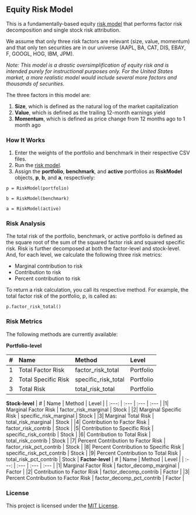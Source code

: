 ## Equity Risk Model

This is a fundamentally-based equity [risk model](/equity_risk_model.py) that performs factor risk decomposition and single stock risk attribution. 

We assume that only three risk factors are relevant (size, value, momentum) and that only ten securities are in our universe (AAPL, BA, CAT, DIS, EBAY, F, GOOGL, HOG, IBM, JPM).

*Note: This model is a drastic oversimplification of equity risk and is intended purely for instructional purposes only. For the United States market, a more realistic model would include several more factors and thousands of securities.*

The three factors in this model are:

1. **Size**, which is defined as the natural log of the market capitalization
2. **Value**, which is defined as the trailing 12-month earnings yield
3. **Momentum**, which is defined as price change from 12 months ago to 1 month ago

### How It Works

1. Enter the weights of the portfolio and benchmark in their respective CSV files.
2. Run the [risk model](/equity_risk_model.py).
3. Assign the **portfolio**, **benchmark**, and **active** portfolios as **RiskModel** objects, **p**, **b**, and **a**, respectively:
```
p = RiskModel(portfolio)
```
```
b = RiskModel(benchmark)
```
```
a = RiskModel(active)
```

### Risk Analysis

The total risk of the portfolio, benchmark, or active portfolio is defined as the square root of the sum of the squared factor risk and squared specific risk. Risk is further decomposed at both the factor-level and stock-level. And, for each level, we calculate the following three risk metrics:

- Marginal contribution to risk
- Contribution to risk
- Percent contribution to risk

To return a risk calculation, you call its respective method. For example, the total factor risk of the portfolio, p, is called as:

```
p.factor_risk_total()
```

### Risk Metrics

The following methods are currently available:

**Portfolio-level**

| # | Name | Method | Level |
| :---: | :--- | :--- | :--- |
|1| Total Factor Risk | factor_risk_total | Portfolio |
|2| Total Specific Risk | specific_risk_total | Portfolio |
|3| Total Risk | total_risk_total | Portfolio |

**Stock-level**
| # | Name | Method | Level |
| :---: | :--- | :--- | :--- |
|1| Marginal Factor Risk | factor_risk_marginal | Stock |
|2| Marginal Specific Risk | specific_risk_marginal | Stock |
|3| Marginal Total Risk | total_risk_marginal | Stock |
|4| Contribution to Factor Risk | factor_risk_contrib | Stock |
|5| Contribution to Specific Risk | specific_risk_contrib | Stock |
|6| Contribution to Total Risk | total_risk_contrib | Stock |
|7| Percent Contribution to Factor Risk | factor_risk_pct_contrib | Stock |
|8| Percent Contribution to Specific Risk | specific_risk_pct_contrib | Stock |
|9| Percent Contribution to Total Risk | total_risk_pct_contrib | Stock |
**Factor-level**
| # | Name | Method | Level |
| :---: | :--- | :--- | :--- |
|1| Marginal Factor Risk | factor_decomp_marginal | Factor |
|2| Contribution to Factor Risk | factor_decomp_contrib | Factor |
|3| Percent Contribution to Factor Risk | factor_decomp_pct_contrib | Factor |

### License

This project is licensed under the [MIT License](/LICENSE).